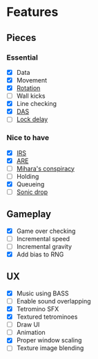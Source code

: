 # Features

## Pieces

### Essential
- [x] Data
- [x] Movement
- [x] [Rotation](https://tetris.wiki/Super_Rotation_System)
- [ ] Wall kicks
- [x] Line checking
- [x] [DAS](https://tetris.wiki/DAS)
- [ ] [Lock delay](https://tetris.wiki/Lock_delay)

### Nice to have
- [x] [IRS](https://tetris.wiki/Rotate)
- [x] [ARE](https://tetris.wiki/ARE)
- [ ] [Mihara's conspiracy](https://tetris.wiki/Arika_Rotation_System)
- [ ] Holding
- [x] Queueing
- [ ] [Sonic drop](https://tetris.wiki/Drop)

## Gameplay

- [x] Game over checking
- [ ] Incremental speed
- [ ] Incremental gravity 
- [x] Add bias to RNG

## UX

- [x] Music using BASS
- [ ] Enable sound overlapping
- [x] Tetromino SFX
- [x] Textured tetrominoes
- [ ] Draw UI
- [ ] Animation
- [x] Proper window scaling
- [ ] Texture image blending